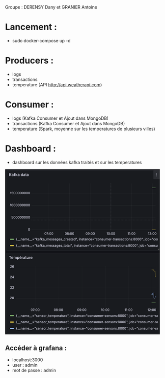 Groupe : DERENSY Dany et GRANIER Antoine

# Lancement :

- sudo docker-compose up -d

# Producers :

- logs
- transactions
- temperature (API http://api.weatherapi.com)

# Consumer :

- logs (Kafka Consumer et Ajout dans MongoDB)
- transactions (Kafka Consumer et Ajout dans MongoDB)
- temperature (Spark, moyenne sur les temperatures de plusieurs villes)

# Dashboard :

- dashboard sur les données kafka traités et sur les temperatures

![alt text](image.png)

## Accéder à grafana :

- localhost:3000
- user : admin
- mot de passe : admin
